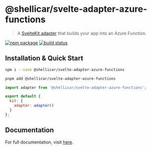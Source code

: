 # @shellicar/svelte-adapter-azure-functions

> A [SvelteKit adapter](https://kit.svelte.dev/docs/adapters) that builds your app into an Azure Function.

[![npm package](https://img.shields.io/npm/v/@shellicar/svelte-adapter-azure-functions.svg)](https://npmjs.com/package/@shellicar/svelte-adapter-azure-functions)
[![build status](https://github.com/shellicar/svelte-adapter-azure-functions/actions/workflows/node.js.yml/badge.svg)](https://github.com/shellicar/svelte-adapter-azure-functions/actions/workflows/node.js.yml)

## Installation & Quick Start

```sh
npm i --save @shellicar/svelte-adapter-azure-functions
```

```sh
pnpm add @shellicar/svelte-adapter-azure-functions
```

```js
import adapter from '@shellicar/svelte-adapter-azure-functions';

export default {
  kit: {
    adapter: adapter()
  }
};
```

## Documentation

For full documentation, visit [here](https://github.com/shellicar/svelte-adapter-azure-functions).
